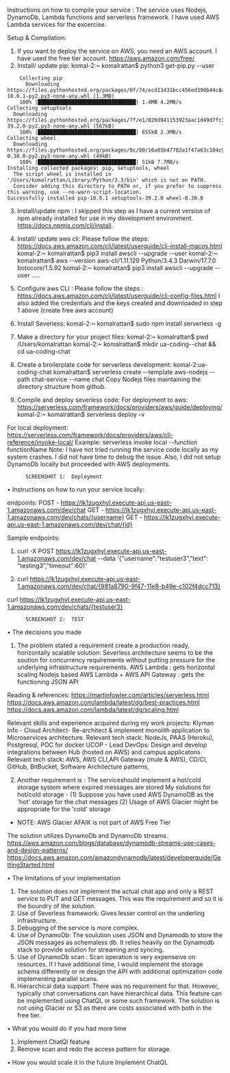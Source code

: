 Instructions on how to compile your service : 
      The service uses Nodejs, DynamoDb, Lambda functions and serverless framework. I have used AWS Lambda services for the         excercise.

Setup & Compilation: 
1) If you want to deploy the service on AWS, you need an AWS account. I have used the free tier account.
             https://aws.amazon.com/free/
2) Install/ update pip:
              komal-2:~ komalrattan$ python3 get-pip.py --user

~~~~~
	Collecting pip
	  Downloading 		https://files.pythonhosted.org/packages/0f/74/ecd13431bcc456ed390b44c8a6e917c1820365cbebcb6a8974d1cd045ab4/pip-10.0.1-py2.py3-none-any.whl (1.3MB)
    100% |████████████████████████████████| 1.4MB 4.2MB/s 
Collecting setuptools
  Downloading https://files.pythonhosted.org/packages/7f/e1/820d941153923aac1d49d7fc37e17b6e73bfbd2904959fffbad77900cf92/setuptools-39.2.0-py2.py3-none-any.whl (567kB)
    100% |████████████████████████████████| 655kB 2.3MB/s 
Collecting wheel
  Downloading https://files.pythonhosted.org/packages/0c/80/16a85b47702a1f47a63c104c91abdd0a6704ee8ae3b4ce4afc49bc39f9d9/wheel-0.30.0-py2.py3-none-any.whl (49kB)
    100% |████████████████████████████████| 51kB 7.7MB/s 
Installing collected packages: pip, setuptools, wheel
  The script wheel is installed in '/Users/komalrattan/Library/Python/3.3/bin' which is not on PATH.
  Consider adding this directory to PATH or, if you prefer to suppress this warning, use --no-warn-script-location.
Successfully installed pip-10.0.1 setuptools-39.2.0 wheel-0.30.0
~~~~~

3) Install/update npm :
	I skipped this step as I have a current version of npm already installed for use in my development environment. 
https://docs.npmjs.com/cli/install.

4) Install/ update aws cli:
 Please follow the steps: https://docs.aws.amazon.com/cli/latest/userguide/cli-install-macos.html
komal-2:~ komalrattan$ pip3 install awscli --upgrade --user
	komal-2:~ komalrattan$ aws --version
aws-cli/1.11.129 Python/3.4.3 Darwin/17.7.0 botocore/1.5.92
komal-2:~ komalrattan$ pip3 install awscli --upgrade --user
	…..

5) Configure aws CLI :
Please follow the steps : https://docs.aws.amazon.com/cli/latest/userguide/cli-config-files.html
I also added the credentials and the keys created and downloaded in step 1 above (create free aws account)
	
6) Install Severless:
komal-2:~ komalrattan$ sudo npm install serverless -g

7) Make a directory for your project files:
komal-2:~ komalrattan$ pwd
/Users/komalrattan
komal-2:~ komalrattan$ mkdir ua-coding--chat && cd ua-coding-chat

8) Create a broilerplate code for serverless development:
komal-2:ua-coding-chat komalrattan$ serverless create --template aws-nodejs --path chat-service --name chat
Copy Nodejs files maintaining the directory structure from github.

9) Compile and deploy severless code:
For deployment to aws:
		https://serverless.com/framework/docs/providers/aws/guide/deploying/
komal-2:~ komalrattan$ serverless deploy -v

For local deployment: https://serverless.com/framework/docs/providers/aws/cli-reference/invoke-local/
Example: serverless invoke local --function functionName
Note: I have not tried running the service code locally as my system crashes. I did not have time to debug the issue. Also, I did not setup DynamoDb locally but proceeded with AWS deployments.

          SCREENSHOT 1:  Deployment


• Instructions on how to run your service locally:

endpoints:
  POST - https://lk1zugxhyl.execute-api.us-east-1.amazonaws.com/dev/chat
  GET - https://lk1zugxhyl.execute-api.us-east-1.amazonaws.com/dev/chats/{username}
  GET - https://lk1zugxhyl.execute-api.us-east-1.amazonaws.com/dev/chat/{id}

Sample endpoints:
1) curl -X POST https://lk1zugxhyl.execute-api.us-east-1.amazonaws.com/dev/chat --data '{"username":"testuser3","text": "testing3","timeout":60}'

2) curl  https://lk1zugxhyl.execute-api.us-east-1.amazonaws.com/dev/chat/{981a8790-9f47-11e8-b49e-c102f4dcc713}


curl  https://lk1zugxhyl.execute-api.us-east-1.amazonaws.com/dev/chats/{testuser3}

          SCREENSHOT 2:  TEST


• The decisions you made

1) The problem stated a requirement create a production ready, horizontally scalable solution: Severless architecture seems to be the soution for concurrency requirements without putting pressure for the underlying infrastructure requirements. 
AWS Lambda :  gets horizontal scaling
Nodejs based AWS Lambda + AWS API Gateway : gets the functioning JSON API

Reading & references: 
https://martinfowler.com/articles/serverless.html
https://docs.aws.amazon.com/lambda/latest/dg/best-practices.html
https://docs.aws.amazon.com/lambda/latest/dg/scaling.html

Relevant skills and experience acquired during my work projects:
Klyman Info - Cloud Architect- Re-architect & implement monolith application to Microservices architecture. 
		Relevant tech stack: NodeJs, PAAS (Heroku), Postgresql, POC for docker
UCOP - Lead DevOps: Design and develop integrations between Hub (hosted on AWS) and campus applicatons
	Relevant tech stack: AWS, AWS CLI,API Gateway (mule & AWS),  CD/CI, GitHub, BitBucket, Software Architecture   patterns,

  2) Another requirement is : The serviceshould implement a hot/cold storage system where expired messages are stored
My solutions for hot/cold storage -
(1) Suppose you have used AWS DynamoDB as the 'hot' storage for the chat messages
(2) Usage of AWS Glacier might be appropriate for the 'cold' storage
   - NOTE: AWS Glacier AFAIK is not part of AWS Free Tier

The solution utilizes DynamoDb and DynamoDb streams.
https://aws.amazon.com/blogs/database/dynamodb-streams-use-cases-and-design-patterns/
https://docs.aws.amazon.com/amazondynamodb/latest/developerguide/GettingStarted.html


• The limitations of your implementation
1) The solution does not implement the actual chat app and only a REST service to PUT and GET messages. This was the requirement and so it is the boundry of the solution.
2) Use of Severless framework: Gives lesser control on the underling infrastructure.
3) Debugging of the service is more complex.
4) Use of DynamoDb: The soulution uses JSON and Dynamodb to store the JSON messages as schemaless db.
 It relies heavily on the Dynamodb stack to provide solution for streaming and syncing. 
5) Use of DynamoDb scan : Scan operation is very expenseive on resources. If I have additional time, I would implement the storage schema differently or re design the API with additional optimization code implementing parallel scans.
6) Hierarchical data support: There was no requirement for that. However, typically chat conversations can have hierarchical data. This feature can be implemented using ChatQL or some such framework.
The solution is not using Glacier or S3 as there are costs associated with both in the free tier. 

• What you would do if you had more time
1) Implement ChatQl feature
2) Remove scan and redo the access pattern for storage.

• How you would scale it in the future
Implement ChatQL 




